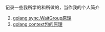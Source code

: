 记录一些我所学的和所做的，当作我的个人简介

02. [golang sync.WaitGroup原理](./02-golang-sync.WaitGroup/README.md)
01. [golang context包的原理](./01-golang-context/README.md)